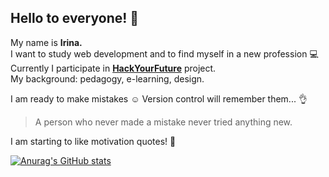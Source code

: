 ## Hello to everyone! :wave: 
My name is **Irina.**  
I want to study web development and to find myself in a new profession :computer:  
Currently I participate in [**HackYourFuture**](https://hackyourfuture.be/) project.  
My background: pedagogy, e-learning, design.  

I am ready to make mistakes :relaxed: Version control will remember them... :ok_hand: 

> A person who never made a mistake never tried anything new.  

I am starting to like motivation quotes! :thinking:  


[![Anurag's GitHub stats](https://github-readme-stats.vercel.app/api?username=IrinaSing)](https://github.com/anuraghazra/github-readme-stats)

